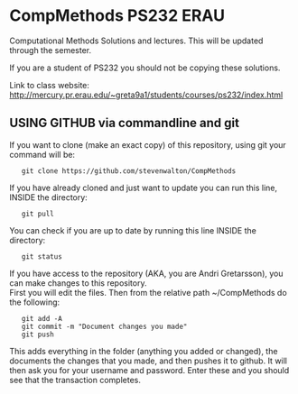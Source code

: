 CompMethods PS232 ERAU
===========

Computational Methods Solutions and lectures.  This will be updated through the semester.

If you are a student of PS232 you should not be copying these solutions. 

Link to class website: http://mercury.pr.erau.edu/~greta9a1/students/courses/ps232/index.html


USING GITHUB via commandline and git
----------------------------------------------------------------------------------
If you want to clone (make an exact copy) of this repository, using git your command will be:
```
   git clone https://github.com/stevenwalton/CompMethods
```

If you have already cloned and just want to update you can run this line, INSIDE the directory:
```
   git pull
```

You can check if you are up to date by running this line INSIDE the directory:
```
   git status
```

If you have access to the repository (AKA, you are Andri Gretarsson), you can make changes to this repository.  
First you will edit the files.  Then from the relative path ~/CompMethods do the following:
```
   git add -A
   git commit -m "Document changes you made"
   git push
```

This adds everything in the folder (anything you added or changed), the documents the changes that you made, and then pushes it to github. 
It will then ask you for your username and password.  Enter these and you should see that the transaction completes.
